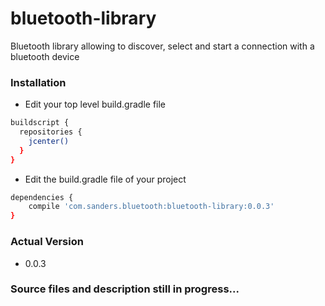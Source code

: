 # bluetooth-library
Bluetooth library allowing to discover, select and start a connection with a bluetooth device

### Installation

* Edit your top level build.gradle file

```sh
buildscript {
  repositories {
    jcenter()
  }
}
```

* Edit the build.gradle file of your project
```sh
dependencies {
    compile 'com.sanders.bluetooth:bluetooth-library:0.0.3'
}
```

### Actual Version
* 0.0.3

### Source files and description still in progress...

